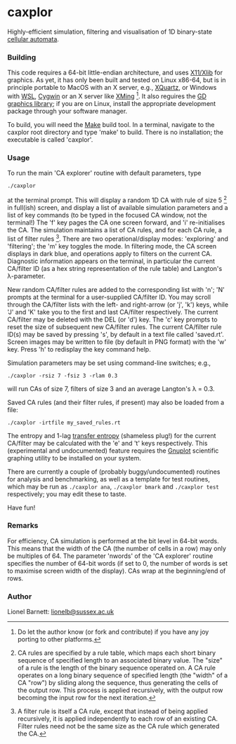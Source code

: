 # caxplor
Highly-efficient simulation, filtering and visualisation of 1D binary-state [cellular automata](https://en.wikipedia.org/wiki/Cellular_automaton).

### Building
This code requires a 64-bit little-endian architecture, and uses [X11/Xlib](https://www.x.org/releases/current/doc/libX11/libX11/libX11.html) for graphics. As yet, it has only been built and tested on Linux x86-64, but is in principle portable to MacOS with an X server, e.g.,  [XQuartz](https://www.xquartz.org/), or Windows with [WSL](https://learn.microsoft.com/en-us/windows/wsl/), [Cygwin](https://www.cygwin.com/) or an X server like [XMing](http://www.straightrunning.com/XmingNotes/) [^1]. It also reguires the [GD graphics library](https://libgd.github.io/pages/about.html); if you are on Linux, install the appropriate development package through your software manager. 

To build, you will need the [Make](https://www.gnu.org/software/make/) build tool. In a terminal, navigate to the caxplor root directory and type 'make' to build. There is no installation; the executable is called 'caxplor'.

### Usage
To run the main 'CA explorer' routine with default parameters, type
```
./caxplor
```
at the terminal prompt. This will display a random 1D CA with rule of size 5 [^2] in full(ish) screen, and display a list of available simulation parameters and a list of key commands (to be typed in the focused CA window, not the terminal!) The 'f' key pages the CA one screen forward, and 'i' re-initialises the CA. The simulation maintains a list of CA rules, and for each CA rule, a list of filter rules [^3]. There are two operational/display modes: 'exploring' and 'filtering'; the 'm' key toggles the mode. In filtering mode, the CA screen displays in dark blue, and operations apply to filters on the current CA. Diagnostic information appears on the terminal, in particular the current CA/filter ID (as a hex string representation of the rule table) and Langton's &lambda;-parameter.

New random CA/filter rules are added to the corresponding list with 'n'; 'N' prompts at the terminal for a user-supplied CA/filter ID. You may scroll through the CA/filter lists with the left- and right-arrow (or 'j', 'k') keys, while 'J' and 'K' take you to the first and last CA/filter respectively. The current CA/filter may be deleted with the DEL (or 'd') key. The 'c' key prompts to reset the size of subsequent new CA/filter rules. The current CA/filter rule ID(s) may be saved by pressing 's', by default in a text file called 'saved.rt'. Screen images may be written to file (by default in PNG format) with the 'w' key. Press 'h' to redisplay the key command help.

Simulation parameters may be set using command-line switches; e.g.,
```
./caxplor -rsiz 7 -fsiz 3 -rlam 0.3
```
will run CAs of size 7, filters of size 3 and an average Langton's &lambda; = 0.3.

Saved CA rules (and their filter rules, if present) may also be loaded from a file:
```
./caxplor -irtfile my_saved_rules.rt
```
The entropy and 1-lag [transfer entropy](https://link.springer.com/book/10.1007/978-3-319-43222-9) (shameless plug!) for the current CA/filter may be calculated with the 'e' and 't' keys respectively. This (experimental and undocumented) feature requires the [Gnuplot](http://www.gnuplot.info/) scientific graphing utility to be installed on your system.

There are currently a couple of (probably buggy/undocumented) routines for analysis and benchmarking, as well as a template for test routines, which may be run as `./caxplor ana`, `./caxplor bmark` and `./caxplor test` respectively; you may edit these to taste.

Have fun!

### Remarks
For efficiency, CA simulation is performed at the bit level in 64-bit words. This means that the width of the CA (the number of cells in a row) may only be multiples of 64. The parameter 'nwords' of the 'CA explorer' routine specifies the number of 64-bit words (if set to 0, the number of words is set to maximise screen width of the display). CAs wrap at the beginning/end of rows.

### Author
Lionel Barnett: lionelb@sussex.ac.uk

[^1]: Do let the author know (or fork and contribute) if you have any joy porting to other platforms.
[^2]: CA rules are specified by a rule table, which maps each short binary sequence of specified length to an associated binary value. The "size" of a rule is the length of the binary sequence operated on. A CA rule operates on a long binary sequence of specified length (the "width" of a CA "row") by sliding along the sequence, thus generating the cells of the output row. This process is applied recursively, with the output row becoming the input row for the next iteration.
[^3]: A filter rule is itself a CA rule, except that instead of being applied recursively, it is applied independently to each row of an existing CA. Filter rules need not be the same size as the CA rule which generated the CA.
